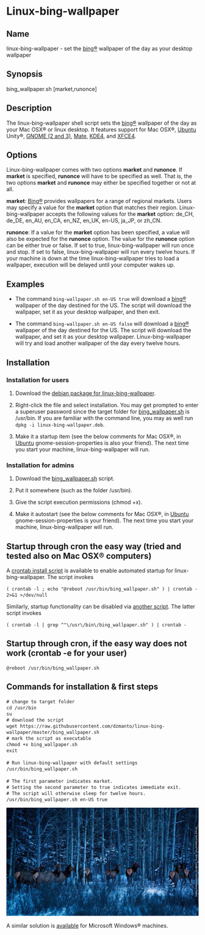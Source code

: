 # Linux-bing-wallpaper

## Name
linux-bing-wallpaper - set the <a href="http://www.bing.com">bing®</a> wallpaper of the day as your desktop wallpaper

## Synopsis

bing_wallpaper.sh [market,runonce]

## Description

The linux-bing-wallpaper shell script sets the <a href="http://www.bing.com">bing®</a> wallpaper of the day as your Mac OSX® or linux desktop. It features support for Mac OSX®, <a href="https://www.ubuntu.com/">Ubuntu</a> Unity®, <a href="https://www.gnome.org/">GNOME (2 and 3)</a>, <a href="http://mate-desktop.org/">Mate</a>, <a href="https://www.kde.org/">KDE4</a>, and <a href="http://xfce.org/">XFCE4</a>.

## Options

Linux-bing-wallpaper comes with two options <b>market</b> and <b>runonce</b>. If <b>market</b> is specified, <b>runonce</b> will have to be specified as well. That is, the two options <b>market</b> and <b>runonce</b> may either be specified together or not at all.

<b>market</b>: <a href="http://www.bing.com">Bing®</a> provides wallpapers for a range of regional markets. Users may specify a value for the  <b>market</b> option that matches their region. Linux-bing-wallpaper accepts the following values for the <b>market</b> option: de_CH, de_DE, en_AU, en_CA, en_NZ, en_UK, en-US, ja_JP, or zh_CN.

<b>runonce</b>: If a value for the <b>market</b> option has been specified, a value will also be expected for the <b>runonce</b> option. The value for the <b>runonce</b> option can be either true or false. If set to true, linux-bing-wallpaper will run once and stop. If set to false, linux-bing-wallpaper will run every twelve hours. If your machine is down at the time linux-bing-wallpaper tries to load a wallpaper, execution will be delayed until your computer wakes up.

## Examples

* The command
``
bing-wallpaper.sh en-US true
``
will download a <a href="http://www.bing.com">bing®</a> wallpaper of the day destined for the US. The script will download the wallpaper, set it as your desktop wallpaper, and then exit.

* The command
``
bing-wallpaper.sh en-US false
``
will download a <a href="http://www.bing.com">bing®</a> wallpaper of the day destined for the US. The script will download the wallpaper, and set it as your desktop wallpaper. Linux-bing-wallpaper will try and load another wallpaper of the day every twelve hours.

## Installation
### Installation for users
1. Download the <a href="https://github.com/dzmanto/linux-bing-wallpaper/releases/latest">debian package for linux-bing-wallpaper</a>.

2. Right-click the file and select installation. You may get prompted to enter a superuser password since the target folder for <a href="https://github.com/dzmanto/linux-bing-wallpaper/blob/master/bing_wallpaper.sh">bing_wallpaper.sh</a> is /usr/bin. If you are familiar with the command line, you may as well run <br>
``dpkg -i linux-bing-wallpaper.deb``.
3. Make it a startup item (see the below comments for Mac OSX®, in <a href="https://www.ubuntu.com/">Ubuntu</a> gnome-session-properties is also your friend). The next time you start your machine, linux-bing-wallpaper will run.

### Installation for admins
1. Download the <a href="https://github.com/dzmanto/linux-bing-wallpaper/blob/master/bing_wallpaper.sh">bing_wallpaper.sh</a> script.

2. Put it somewhere (such as the folder /usr/bin).

3. Give the script execution permissions (chmod +x).

4. Make it autostart (see the below comments for Mac OSX®, in <a href="https://www.ubuntu.com/">Ubuntu</a> gnome-session-properties is your friend). The next time you start your machine, linux-bing-wallpaper will run.

## Startup through cron the easy way (tried and tested also on Mac OSX® computers)
A <a href="https://github.com/dzmanto/linux-bing-wallpaper/blob/master/crontab_install.sh">crontab install script</a> is available to enable automated startup for linux-bing-wallpaper. The script invokes
```
( crontab -l ; echo "@reboot /usr/bin/bing_wallpaper.sh" ) | crontab - 2>&1 >/dev/null
```
Similarly, startup functionality can be disabled via <a href="https://github.com/dzmanto/linux-bing-wallpaper/blob/master/crontab_remove.sh">another script</a>. The latter script invokes
```
( crontab -l | grep ^"\/usr\/bin\/bing_wallpaper.sh" ) | crontab -
```

## Startup through cron, if the easy way does not work (crontab -e for your user)
```
@reboot /usr/bin/bing_wallpaper.sh
```
## Commands for installation & first steps
```
# change to target folder
cd /usr/bin
su
# download the script
wget https://raw.githubusercontent.com/dzmanto/linux-bing-wallpaper/master/bing_wallpaper.sh
# mark the script as executable
chmod +x bing_wallpaper.sh
exit

# Run linux-bing-wallpaper with default settings
/usr/bin/bing_wallpaper.sh

# The first parameter indicates market.
# Setting the second parameter to true indicates immediate exit.
# The script will otherwise sleep for twelve hours.
/usr/bin/bing_wallpaper.sh en-US true
```

![](bingimagean_codeplex.jpg)
<p>A similar solution is <a href="https://github.com/dzmanto/bang">available</a> for Microsoft Windows® machines. </p>
